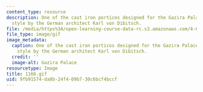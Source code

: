 ```yaml
---
content_type: resource
description: One of the cast iron porticos designed for the Gazira Palace in Neo-Moorish
  style by the German architect Karl von Dibitsch.
file: /media/https%3A/open-learning-course-data-rc.s3.amazonaws.com/4-615-the-architecture-of-cairo-spring-2002/9fb91574da8b24f409b730c6bcf4bccf_1166.gif
file_type: image/gif
image_metadata:
  caption: One of the cast iron porticos designed for the Gazira Palace in Neo-Moorish
    style by the German architect Karl von Dibitsch.
  credit: ''
  image-alt: Gazira Palace
resourcetype: Image
title: 1166.gif
uid: 9fb91574-da8b-24f4-09b7-30c6bcf4bccf
---
```

